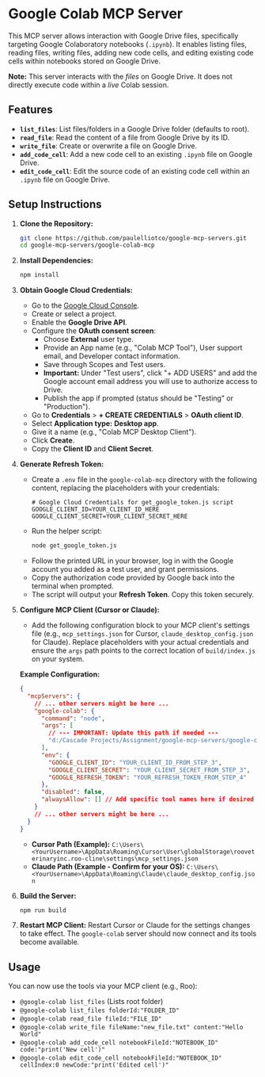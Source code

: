 # Google Colab MCP Server

This MCP server allows interaction with Google Drive files, specifically targeting Google Colaboratory notebooks (`.ipynb`). It enables listing files, reading files, writing files, adding new code cells, and editing existing code cells within notebooks stored on Google Drive.

**Note:** This server interacts with the *files* on Google Drive. It does not directly execute code within a *live* Colab session.

## Features

*   **`list_files`**: List files/folders in a Google Drive folder (defaults to root).
*   **`read_file`**: Read the content of a file from Google Drive by its ID.
*   **`write_file`**: Create or overwrite a file on Google Drive.
*   **`add_code_cell`**: Add a new code cell to an existing `.ipynb` file on Google Drive.
*   **`edit_code_cell`**: Edit the source code of an existing code cell within an `.ipynb` file on Google Drive.

## Setup Instructions

1.  **Clone the Repository:**
    ```bash
    git clone https://github.com/paulelliotco/google-mcp-servers.git
    cd google-mcp-servers/google-colab-mcp
    ```

2.  **Install Dependencies:**
    ```bash
    npm install
    ```

3.  **Obtain Google Cloud Credentials:**
    *   Go to the [Google Cloud Console](https://console.cloud.google.com/).
    *   Create or select a project.
    *   Enable the **Google Drive API**.
    *   Configure the **OAuth consent screen**:
        *   Choose **External** user type.
        *   Provide an App name (e.g., "Colab MCP Tool"), User support email, and Developer contact information.
        *   Save through Scopes and Test users.
        *   **Important:** Under "Test users", click "+ ADD USERS" and add the Google account email address you will use to authorize access to Drive.
        *   Publish the app if prompted (status should be "Testing" or "Production").
    *   Go to **Credentials** > **+ CREATE CREDENTIALS** > **OAuth client ID**.
    *   Select **Application type:** **Desktop app**.
    *   Give it a name (e.g., "Colab MCP Desktop Client").
    *   Click **Create**.
    *   Copy the **Client ID** and **Client Secret**.

4.  **Generate Refresh Token:**
    *   Create a `.env` file in the `google-colab-mcp` directory with the following content, replacing the placeholders with your credentials:
        ```dotenv
        # Google Cloud Credentials for get_google_token.js script
        GOOGLE_CLIENT_ID=YOUR_CLIENT_ID_HERE
        GOOGLE_CLIENT_SECRET=YOUR_CLIENT_SECRET_HERE
        ```
    *   Run the helper script:
        ```bash
        node get_google_token.js
        ```
    *   Follow the printed URL in your browser, log in with the Google account you added as a test user, and grant permissions.
    *   Copy the authorization code provided by Google back into the terminal when prompted.
    *   The script will output your **Refresh Token**. Copy this token securely.

5.  **Configure MCP Client (Cursor or Claude):**
    *   Add the following configuration block to your MCP client's settings file (e.g., `mcp_settings.json` for Cursor, `claude_desktop_config.json` for Claude). Replace placeholders with your actual credentials and ensure the `args` path points to the correct location of `build/index.js` on your system.

    **Example Configuration:**
    ```json
    {
      "mcpServers": {
        // ... other servers might be here ...
        "google-colab": {
          "command": "node",
          "args": [
            // --- IMPORTANT: Update this path if needed ---
            "d:/Cascade Projects/Assignment/google-mcp-servers/google-colab-mcp/build/index.js"
          ],
          "env": {
            "GOOGLE_CLIENT_ID": "YOUR_CLIENT_ID_FROM_STEP_3",
            "GOOGLE_CLIENT_SECRET": "YOUR_CLIENT_SECRET_FROM_STEP_3",
            "GOOGLE_REFRESH_TOKEN": "YOUR_REFRESH_TOKEN_FROM_STEP_4"
          },
          "disabled": false,
          "alwaysAllow": [] // Add specific tool names here if desired
        }
        // ... other servers might be here ...
      }
    }
    ```
    *   **Cursor Path (Example):** `C:\Users\<YourUsername>\AppData\Roaming\Cursor\User\globalStorage\rooveterinaryinc.roo-cline\settings\mcp_settings.json`
    *   **Claude Path (Example - Confirm for your OS):** `C:\Users\<YourUsername>\AppData\Roaming\Claude\claude_desktop_config.json`

6.  **Build the Server:**
    ```bash
    npm run build
    ```

7.  **Restart MCP Client:** Restart Cursor or Claude for the settings changes to take effect. The `google-colab` server should now connect and its tools become available.

## Usage

You can now use the tools via your MCP client (e.g., Roo):

*   `@google-colab list_files` (Lists root folder)
*   `@google-colab list_files folderId:"FOLDER_ID"`
*   `@google-colab read_file fileId:"FILE_ID"`
*   `@google-colab write_file fileName:"new_file.txt" content:"Hello World"`
*   `@google-colab add_code_cell notebookFileId:"NOTEBOOK_ID" code:"print('New cell')"`
*   `@google-colab edit_code_cell notebookFileId:"NOTEBOOK_ID" cellIndex:0 newCode:"print('Edited cell')"`